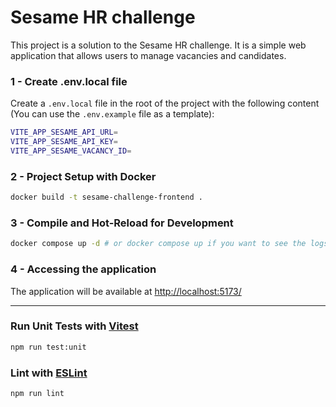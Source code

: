 # Sesame HR challenge

This project is a solution to the Sesame HR challenge. It is a simple web application that allows users to manage vacancies and candidates.

### 1 - Create .env.local file

Create a `.env.local` file in the root of the project with the following content (You can use the `.env.example` file as a template):

```sh
VITE_APP_SESAME_API_URL=
VITE_APP_SESAME_API_KEY=
VITE_APP_SESAME_VACANCY_ID=
```

### 2 - Project Setup with Docker

```sh
docker build -t sesame-challenge-frontend .
```

### 3 - Compile and Hot-Reload for Development

```sh
docker compose up -d # or docker compose up if you want to see the logs
```

### 4 - Accessing the application

The application will be available at [http://localhost:5173/](http://localhost:5173/)

---

### Run Unit Tests with [Vitest](https://vitest.dev/)

```sh
npm run test:unit
```

### Lint with [ESLint](https://eslint.org/)

```sh
npm run lint
```
